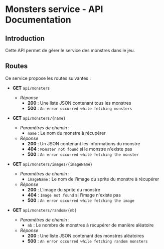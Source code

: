 # Monsters service - API Documentation

## Introduction

Cette API permet de gérer le service des monstres dans le jeu.

## Routes

Ce service propose les routes suivantes :

- **GET** `api/monsters`
    - *Réponse*
        - **200** : Une liste JSON contenant tous les monstres
        - **500** : `An error occurred while fetching monsters`

- **GET** `api/monsters/{name}`
    - *Paramètres de chemin* :
        - `name` : Le nom du monstre à récupérer
    - *Réponse*
        - **200** : Un JSON contenant les informations du monstre
        - **404** : `Monster not found` si le monstre n'existe pas
        - **500** : `An error occurred while fetching the monster`

- **GET** `api/monsters/images/{imageName}`
    - *Paramètres de chemin* :
        - `imageName` : Le nom de l'image du sprite du monstre à récupérer
    - *Réponse*
        - **200** : L'image du sprite du monstre
        - **404** : `Image not found` si l'image n'existe pas
        - **500** : `An error occurred while fetching the image`

- **GET** `api/monsters/random/{nb}`
    - *Paramètres de chemin* :
        - `nb` : Le nombre de monstres à récupérer de manière aléatoire
    - *Réponse*
        - **200** : Une liste JSON contenant des monstres aléatoires
        - **500** : `An error occurred while fetching random monsters`

